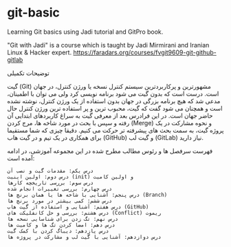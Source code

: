 # git-basic
Learning Git basics using Jadi tutorial and GitPro book.


"Git with Jadi" is a course which is taught by Jadi Mirmirani and Iranian Linux & Hacker expert.
https://faradars.org/courses/fvgit9609-git-github-gitlab


توضیحات تکمیلی

گیت (Git) مشهورترین و پرکاربردترین سیستم کنترل نسخه یا ورژن کنترل، در جهان است. درست است که بدون گیت می شود برنامه نویسی کرد ولی می توان با اطمینان، مدعی شد که هیچ برنامه بزرگی در جهان بدون استفاده از یک ورژن کنترل، نوشته نشده است و همچنان می شود گفت که گیت، محبوب ترین و پر استفاده ترین ورژن کنترل حال حاضر جهان است. در این فرادرس بعد از معرفی گیت به سراغ کاربردهای ابتدایی آن رفته و سپس با بحث در مورد شاخه ها، مرج کردن (Merge) و نحوه مشارکت در یک پروژه گیت، به سمت بحث های پیشرفته تر حرکت می کنیم. دقیقا چیزی که شما مستقیما برای همکاری در یک تیم و در گیت هاب (GitHub) و گیت لب (GitLab) نیاز دارید.


فهرست سرفصل ها و رئوس مطالب مطرح شده در این مجموعه آموزشی، در ادامه آمده است:

    درس یکم: مقدمات گیت و نصب آن
    درس دوم: اولین اینیت (init) و اولین کامیت
    درس سوم: بررسی تاریخچه کارها
    درس چهارم: بررسی تغییرات انجام شده
    درس پنجم: آشنایی با شاخه ها یا همان برنچ ها (Branch)
    درس ششم: کمی بیشتر در مورد برنچ ها
    درس هفتم: آشنایی و استفاده از گیت هاب (GitHub)
    درس هشتم: بررسی و حل کانفلیکت های (Conflict) ریموت
    درس نهم: تگ زدن برای شناسایی نسخه ها
    درس دهم: امضا کردن تگ ها و کامیت ها
    درس یازدهم: دیباگ کردن با کمک گیت
    درس دوازدهم: آشنایی با گیت لب و مشارکت در پروژه ها

